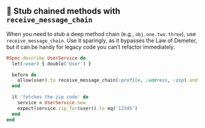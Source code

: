 ## 🔗 Stub chained methods with `receive_message_chain`

When you need to stub a deep method chain (e.g., `obj.one.two.three`), use `receive_message_chain`. Use it sparingly, as it bypasses the Law of Demeter, but it can be handy for legacy code you can’t refactor immediately.

```ruby
RSpec.describe UserService do
  let(:user) { double('User') }

  before do
    allow(user).to receive_message_chain(:profile, :address, :zip).and_return('12345')
  end

  it 'fetches the zip code' do
    service = UserService.new
    expect(service.zip_for(user)).to eq('12345')
  end
end
```
